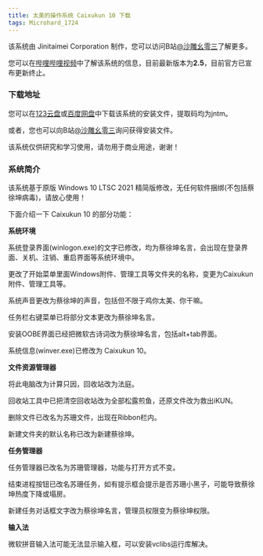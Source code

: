 ```yaml
---
title: 太美的操作系统 Caixukun 10 下载
tags: Microhard_1724
---
```


该系统由 Jinitaimei Corporation 制作，您可以访问B站[@沙雕幺零三](https://space.bilibili.com/1014355041)了解更多。

您可以在[哔哩哔哩视频](https://www.bilibili.com/video/BV1ie4y1V7VZ)中了解该系统的信息，目前最新版本为**2.5**，目前官方已宣布更新终止。

### 下载地址

您可以在[123云盘](https://www.123pan.com/s/0kjKVv-ngRgh)或[百度网盘](https://pan.baidu.com/s/1JAzOCEE4s32qIdg9Rgnj9Q?pwd=jntm)中下载该系统的安装文件，提取码均为jntm。

或者，您也可以向B站[@沙雕幺零三](https://space.bilibili.com/1014355041)询问获得安装文件。

该系统仅供研究和学习使用，请勿用于商业用途，谢谢！

### 系统简介

该系统基于原版 Windows 10 LTSC 2021 精简版修改，无任何软件捆绑(不包括蔡徐坤病毒)，请放心使用！

下面介绍一下 Caixukun 10 的部分功能：

**系统环境**

系统登录界面(winlogon.exe)的文字已修改，均为蔡徐坤名言，会出现在登录界面、关机、注销、重启界面等系统环境中。

更改了开始菜单里面Windows附件、管理工具等文件夹的名称，变更为Caixukun附件、管理工具等。

系统声音更改为蔡徐坤的声音，包括但不限于鸡你太美、你干嘛。

任务栏右键菜单已将部分文本更改为蔡徐坤名言。

安装OOBE界面已经把微软古诗词改为蔡徐坤名言，包括alt+tab界面。

系统信息(winver.exe)已修改为 Caixukun 10。

**文件资源管理器**

将此电脑改为计算只因，回收站改为法庭。

回收站工具中已把清空回收站改为全部松露煎鱼，还原文件改为救出iKUN。

删除文件已改名为苏珊文件，出现在Ribbon栏内。

新建文件夹的默认名称已改为新建蔡徐坤。

**任务管理器**

任务管理器已改名为苏珊管理器，功能与打开方式不变。

结束进程按钮已改名苏珊任务，如有提示框会提示是否苏珊小黑子，可能导致蔡徐坤热度下降或塌房。

新建任务对话框文字改为蔡徐坤名言，管理员权限变为蔡徐坤权限。

**输入法**

微软拼音输入法可能无法显示输入框，可以安装vclibs运行库解决。
